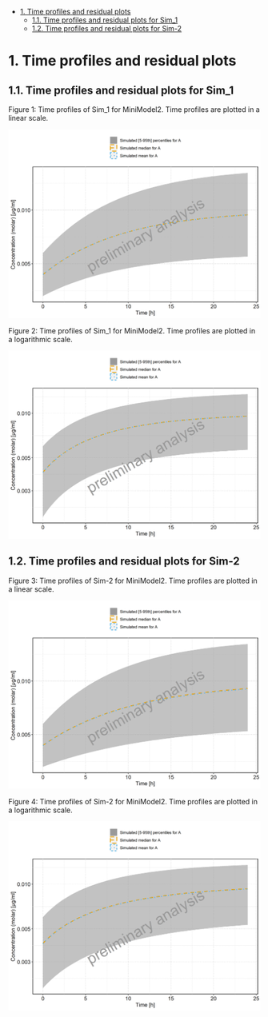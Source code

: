  * [1. Time profiles and residual plots](#1-time-profiles-and-residual-plots)
   * [1.1. Time profiles and residual plots for Sim_1](#11-time-profiles-and-residual-plots-for-sim_1)
   * [1.2. Time profiles and residual plots for Sim-2](#12-time-profiles-and-residual-plots-for-sim-2)




# 1. Time profiles and residual plots


## 1.1. Time profiles and residual plots for Sim_1


Figure 1: Time profiles of Sim_1 for MiniModel2. Time profiles are plotted in a linear scale.


![](TimeProfiles/Sim_1-timeProfile-Concentration%20(molar)-totalRange.png)


Figure 2: Time profiles of Sim_1 for MiniModel2. Time profiles are plotted in a logarithmic scale.


![](TimeProfiles/Sim_1-timeProfileLog-Concentration%20(molar)-totalRange.png)


## 1.2. Time profiles and residual plots for Sim-2


Figure 3: Time profiles of Sim-2 for MiniModel2. Time profiles are plotted in a linear scale.


![](TimeProfiles/Sim-2-timeProfile-Concentration%20(molar)-totalRange.png)


Figure 4: Time profiles of Sim-2 for MiniModel2. Time profiles are plotted in a logarithmic scale.


![](TimeProfiles/Sim-2-timeProfileLog-Concentration%20(molar)-totalRange.png)


